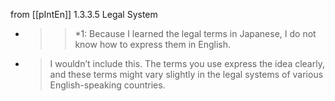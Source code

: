
from [[pIntEn]]
1.3.3.5 Legal System
- > >*1: Because I learned the legal terms in Japanese, I do not know how to express them in English.
- > I wouldn’t include this. The terms you use express the idea clearly, and these terms might vary slightly in the legal systems of various English-speaking countries.
